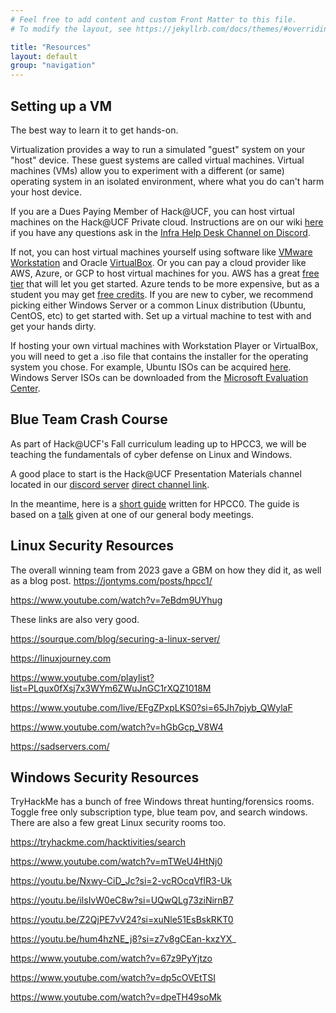 ```yaml
---
# Feel free to add content and custom Front Matter to this file.
# To modify the layout, see https://jekyllrb.com/docs/themes/#overriding-theme-defaults

title: "Resources"
layout: default
group: "navigation"
---
```



## Setting up a VM
The best way to learn it to get hands-on.

Virtualization provides a way to run a simulated "guest" system on your "host" device. These guest systems are called virtual machines. Virtual machines (VMs) allow you to experiment with a different (or same) operating system in an isolated environment, where what you do can't harm your host device.

If you are a Dues Paying Member of Hack@UCF, you can host virtual machines on the Hack@UCF Private cloud. Instructions are on our wiki [here](https://help.hackucf.org) if you have any questions ask in the [Infra Help Desk Channel on Discord](https://discord.com/channels/220332770914729984/1149853231086846062).

If not, you can host virtual machines yourself using software like [VMware Workstation](https://www.vmware.com/content/vmware/vmware-published-sites/us/products/workstation-player.html.html) and Oracle [VirtualBox](https://www.virtualbox.org/). Or you can pay a cloud provider like AWS, Azure, or GCP to host virtual machines for you. AWS has a great [free tier](https://docs.aws.amazon.com/AWSEC2/latest/UserGuide/EC2_GetStarted.html) that will let you get started. Azure tends to be more expensive, but as a student you may get [free credits](https://azure.microsoft.com/en-us/free/students/). If you are new to cyber, we recommend picking either Windows Server or a common Linux distribution (Ubuntu, CentOS, etc) to get started with. Set up a virtual machine to test with and get your hands dirty.

If hosting your own virtual machines with Workstation Player or VirtualBox, you will need to get a .iso file that contains the installer for the operating system you chose. For example, Ubuntu ISOs can be acquired [here](https://ubuntu.com/download/desktop). Windows Server ISOs can be downloaded from the [Microsoft Evaluation Center](https://www.microsoft.com/en-us/evalcenter).


## Blue Team Crash Course
As part of Hack@UCF's Fall curriculum leading up to HPCC3, we will be teaching the fundamentals of cyber defense on Linux and Windows.

A good place to start is the Hack@UCF Presentation Materials channel located in our [discord server](https://hackucf.org/discord) [direct channel link](https://discord.com/channels/220332770914729984/1147577331586699365).

In the meantime, here is a [short guide](https://docs.google.com/document/d/13Ozs8XY0mEgFQ3cnbVhd5RV3OmBXIBuZMLhPSGonsuE/edit?usp=sharing) written for HPCC0. The guide is based on a [talk](assets/Hack@UCF_slides_2023-04-07.pdf) given at one of our general body meetings.

## Linux Security Resources
The overall winning team from 2023 gave a GBM on how they did it, as well as a blog post.
https://jontyms.com/posts/hpcc1/

https://www.youtube.com/watch?v=7eBdm9UYhug

These links are also very good.

https://sourque.com/blog/securing-a-linux-server/

https://linuxjourney.com

https://www.youtube.com/playlist?list=PLqux0fXsj7x3WYm6ZWuJnGC1rXQZ1018M

https://www.youtube.com/live/EFgZPxpLKS0?si=65Jh7pjyb_QWylaF

https://www.youtube.com/watch?v=hGbGcp_V8W4

https://sadservers.com/

## Windows Security Resources

TryHackMe has a bunch of free Windows threat hunting/forensics rooms. Toggle free only subscription type, blue team pov, and search
windows. There are also a few great Linux security rooms too.

https://tryhackme.com/hacktivities/search

https://www.youtube.com/watch?v=mTWeU4HtNj0

https://youtu.be/Nxwy-CiD_Jc?si=2-vcROcqVfIR3-Uk

https://youtu.be/ilsIvW0eC8w?si=UQwQLg73ziNirnB7

https://youtu.be/Z2QjPE7vV24?si=xuNle51EsBskRKT0

https://youtu.be/hum4hzNE_j8?si=z7v8gCEan-kxzYX_

https://www.youtube.com/watch?v=67z9PyYjtzo

https://www.youtube.com/watch?v=dp5cOVEtTSI

https://www.youtube.com/watch?v=dpeTH49soMk
